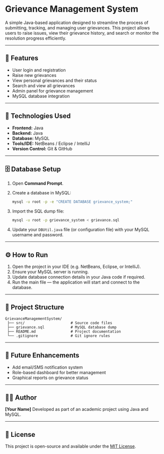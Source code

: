 # Grievance Management System

A simple Java-based application designed to streamline the process of submitting, tracking, and managing user grievances.
This project allows users to raise issues, view their grievance history, and search or monitor the resolution progress efficiently.

---

## 🚀 Features

* User login and registration
* Raise new grievances
* View personal grievances and their status
* Search and view all grievances
* Admin panel for grievance management
* MySQL database integration

---

## 🧩 Technologies Used

* **Frontend:** Java 
* **Backend:** Java
* **Database:** MySQL
* **Tools/IDE:** NetBeans / Eclipse / IntelliJ
* **Version Control:** Git & GitHub

---

## 🗄️ Database Setup

1. Open **Command Prompt**.
2. Create a database in MySQL:

   ```bash
   mysql -u root -p -e "CREATE DATABASE grievance_system;"
   ```
3. Import the SQL dump file:

   ```bash
   mysql -u root -p grievance_system < grievance.sql
   ```
4. Update your `DBUtil.java` file (or configuration file) with your MySQL username and password.

---

## ⚙️ How to Run

1. Open the project in your IDE (e.g. NetBeans, Eclipse, or IntelliJ).
2. Ensure your MySQL server is running.
3. Update database connection details in your Java code if required.
4. Run the main file — the application will start and connect to the database.

---

## 📂 Project Structure

```
GrievanceManagementSystem/
 ├── src/                     # Source code files
 ├── grievance.sql            # MySQL database dump
 ├── README.md                # Project documentation
 └── .gitignore               # Git ignore rules
```

---

## 🧠 Future Enhancements

* Add email/SMS notification system
* Role-based dashboard for better management
* Graphical reports on grievance status

---

## 👨‍💻 Author

**[Your Name]**
Developed as part of an academic project using Java and MySQL.

---

## 🪪 License

This project is open-source and available under the [MIT License](LICENSE).

